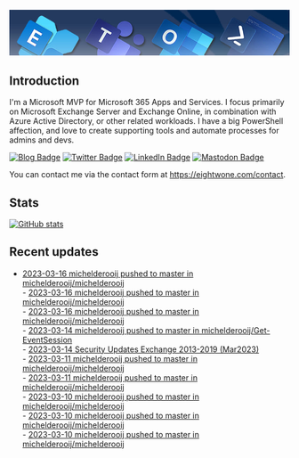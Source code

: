 ![Banner](assets/Metro_v6_Banner_GitHub.jpg)

## Introduction
I'm a Microsoft MVP for Microsoft 365 Apps and Services. I focus primarily on Microsoft Exchange Server and Exchange Online, 
in combination with Azure Active Directory, or other related workloads. I have a big PowerShell affection, and love to create 
supporting tools and automate processes for admins and devs.

<a href="https://eightwone.com"><img src="https://img.shields.io/badge/-Blog-blue?style=for-the-badge&logo=wordpress&logoColor=white" alt="Blog Badge"/></a>
<a href="https://twitter.com/mderooij"><img src="https://img.shields.io/badge/Twitter-blue?style=for-the-badge&logo=twitter&logoColor=white" alt="Twitter Badge"/></a>
<a href="https://nl.linkedin.com/in/michelderooij"><img src="https://img.shields.io/badge/LinkedIn-blue?style=for-the-badge&logo=linkedin&logoColor=white" alt="LinkedIn Badge"/></a>
<a rel="me" href="https://mastodon.cloud/@mderooij"><img src="https://img.shields.io/badge/-Mastodon-blueviolet?style=for-the-badge&logo=mastodon&logoColor=white" alt="Mastodon Badge"/></a>

You can contact me via the contact form at https://eightwone.com/contact.

## Stats
[![GitHub stats](https://github-readme-stats.vercel.app/api?username=michelderooij&theme=dark&show_icons=true)](https://github.com/anuraghazra/github-readme-stats)

## Recent updates
<!-- BLOG-POST-LIST:START -->
- [2023-03-16 michelderooij pushed to master in michelderooij/michelderooij](https://github.com/michelderooij/michelderooij/compare/e53e26e06c...65ce82f658)<br />- [2023-03-16 michelderooij pushed to master in michelderooij/michelderooij](https://github.com/michelderooij/michelderooij/compare/08243c6a61...1603f2a5ba)<br />- [2023-03-16 michelderooij pushed to master in michelderooij/michelderooij](https://github.com/michelderooij/michelderooij/compare/67c8dae532...08243c6a61)<br />- [2023-03-14 michelderooij pushed to master in michelderooij/Get-EventSession](https://github.com/michelderooij/Get-EventSession/compare/1a3f922eb0...526dc5890d)<br />- [2023-03-14 Security Updates Exchange 2013-2019 &lpar;Mar2023&rpar;](https://eightwone.com/2023/03/14/security-updates-exchange-2013-2019-mar2023/)<br />- [2023-03-11 michelderooij pushed to master in michelderooij/michelderooij](https://github.com/michelderooij/michelderooij/compare/7bcb4cc1f5...26d5766524)<br />- [2023-03-11 michelderooij pushed to master in michelderooij/michelderooij](https://github.com/michelderooij/michelderooij/compare/bb5db25cb3...7bcb4cc1f5)<br />- [2023-03-10 michelderooij pushed to master in michelderooij/michelderooij](https://github.com/michelderooij/michelderooij/compare/785f3ea0e5...bb5db25cb3)<br />- [2023-03-10 michelderooij pushed to master in michelderooij/michelderooij](https://github.com/michelderooij/michelderooij/compare/12f0c2b0e9...785f3ea0e5)<br />- [2023-03-10 michelderooij pushed to master in michelderooij/michelderooij](https://github.com/michelderooij/michelderooij/compare/6481a39d2a...12f0c2b0e9)<br />
<!-- BLOG-POST-LIST:END -->
